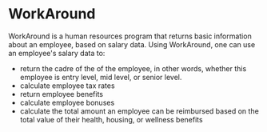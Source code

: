 # WorkAround
WorkAround is a human resources program that returns basic information about an employee, based on salary data. 
Using WorkAround, one can use an employee's salary data to:

* return the cadre of the of the employee, in other words, whether this employee is entry level, mid level, or senior level.
* calculate employee tax rates
* return employee benefits
* calculate employee bonuses
* calculate the total amount an employee can be reimbursed based on the total value of their health, housing, or wellness benefits
